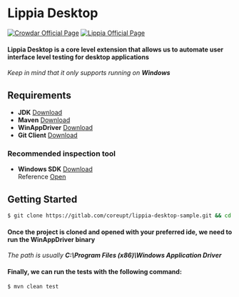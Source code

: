 # Lippia Desktop
[![Crowdar Official Page](https://img.shields.io/badge/crowdar-official%20page-brightgreen)](https://crowdar.com.ar/)
[![Lippia Official Page](https://img.shields.io/badge/lippia-official%20page-brightgreen)](https://www.lippia.io/)

#### Lippia Desktop is a core level extension that allows us to automate user interface level testing for desktop applications   
_Keep in mind that it only supports running on **Windows**_

## Requirements
+ **JDK** [Download](https://www.oracle.com/java/technologies/downloads/#java8-windows)
+ **Maven** [Download](https://dlcdn.apache.org/maven/maven-3/3.8.6/binaries/apache-maven-3.8.6-bin.zip)
+ **WinAppDriver** [Download](https://github.com/microsoft/WinAppDriver/releases/download/v1.2.1/WindowsApplicationDriver_1.2.1.msi)
+ **Git Client** [Download](https://github.com/git-for-windows/git/releases/download/v2.38.1.windows.1/Git-2.38.1-64-bit.exe)

### Recommended inspection tool
+ **Windows SDK** [Download](https://go.microsoft.com/fwlink/p/?linkid=2196241)   
    Reference [Open](https://learn.microsoft.com/es-es/windows/win32/winauto/inspect-objects) 

## Getting Started

```bash
$ git clone https://gitlab.com/coreupt/lippia-desktop-sample.git && cd "$(basename "$_" .git)"
```

#### Once the project is cloned and opened with your preferred ide, we need to run the WinAppDriver binary   
_The path is usually **C:\Program Files (x86)\Windows Application Driver**_

#### Finally, we can run the tests with the following command: 
```bash
$ mvn clean test
```